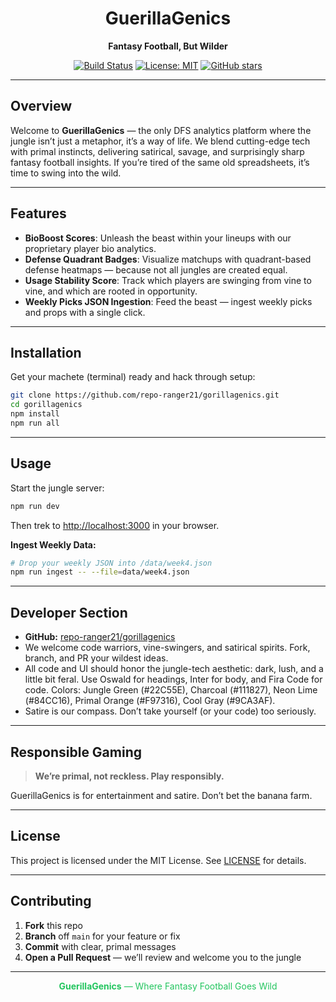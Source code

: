 <div align="center">

# GuerillaGenics

**Fantasy Football, But Wilder**

[![Build Status](https://img.shields.io/github/actions/workflow/status/repo-ranger21/gorillagenics/ci.yml?branch=main&label=build&style=flat-square)](https://github.com/repo-ranger21/gorillagenics/actions)
[![License: MIT](https://img.shields.io/github/license/repo-ranger21/gorillagenics?color=%2322C55E&style=flat-square)](LICENSE)
[![GitHub stars](https://img.shields.io/github/stars/repo-ranger21/gorillagenics?style=flat-square&color=%2384CC16)](https://github.com/repo-ranger21/gorillagenics/stargazers)

</div>

---

## Overview

Welcome to **GuerillaGenics** — the only DFS analytics platform where the jungle isn’t just a metaphor, it’s a way of life. We blend cutting-edge tech with primal instincts, delivering satirical, savage, and surprisingly sharp fantasy football insights. If you’re tired of the same old spreadsheets, it’s time to swing into the wild.

---

## Features

- **BioBoost Scores**: Unleash the beast within your lineups with our proprietary player bio analytics.
- **Defense Quadrant Badges**: Visualize matchups with quadrant-based defense heatmaps — because not all jungles are created equal.
- **Usage Stability Score**: Track which players are swinging from vine to vine, and which are rooted in opportunity.
- **Weekly Picks JSON Ingestion**: Feed the beast — ingest weekly picks and props with a single click.

---

## Installation

Get your machete (terminal) ready and hack through setup:

```bash
git clone https://github.com/repo-ranger21/gorillagenics.git
cd gorillagenics
npm install
npm run all
```

---

## Usage

Start the jungle server:

```bash
npm run dev
```

Then trek to [http://localhost:3000](http://localhost:3000) in your browser.

**Ingest Weekly Data:**

```bash
# Drop your weekly JSON into /data/week4.json
npm run ingest -- --file=data/week4.json
```

---

## Developer Section

- **GitHub:** [repo-ranger21/gorillagenics](https://github.com/repo-ranger21/gorillagenics)
- We welcome code warriors, vine-swingers, and satirical spirits. Fork, branch, and PR your wildest ideas.
- All code and UI should honor the jungle-tech aesthetic: dark, lush, and a little bit feral. Use Oswald for headings, Inter for body, and Fira Code for code. Colors: Jungle Green (#22C55E), Charcoal (#111827), Neon Lime (#84CC16), Primal Orange (#F97316), Cool Gray (#9CA3AF).
- Satire is our compass. Don’t take yourself (or your code) too seriously.

---

## Responsible Gaming

> **We’re primal, not reckless. Play responsibly.**

GuerillaGenics is for entertainment and satire. Don’t bet the banana farm.

---

## License

This project is licensed under the MIT License. See [LICENSE](LICENSE) for details.

---

## Contributing

1. **Fork** this repo
2. **Branch** off `main` for your feature or fix
3. **Commit** with clear, primal messages
4. **Open a Pull Request** — we’ll review and welcome you to the jungle

---

<div align="center" style="color:#22C55E; font-family:Oswald,Inter,sans-serif;">
	<strong>GuerillaGenics</strong> — Where Fantasy Football Goes Wild
</div>